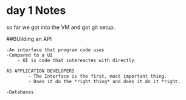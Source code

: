 # day 1 Notes

so far we got into the VM and got git setup.

##BUilding an API

    -An interface that program code uses
    -Compared to a UI
        - UI is code that intereactes with directly

    AS APPLICATION DEVELOPERS
            - The Interface is the first, most important thing.
            - Does it do the *right thing* and does it do it *right.

    -Databases
            